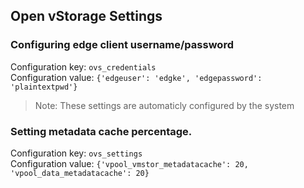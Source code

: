 ## Open vStorage Settings


### Configuring edge client username/password

Configuration key: `ovs_credentials`  
Configuration value: `{'edgeuser': 'edgke', 'edgepassword': 'plaintextpwd'}`

> Note:
These settings are automaticly configured by the system

### Setting metadata cache percentage.

Configuration key: `ovs_settings`  
Configuration value: `{'vpool_vmstor_metadatacache': 20, 'vpool_data_metadatacache': 20}`
